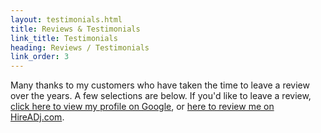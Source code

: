 ```yaml
---
layout: testimonials.html
title: Reviews & Testimonials
link_title: Testimonials
heading: Reviews / Testimonials
link_order: 3
---
```


Many thanks to my customers who have taken the time to leave a review over the years. A few selections are below. If you'd like to leave a review, [click here to view my profile on Google](https://example.com), or [here to review me on HireADj.com](https://example.com).
